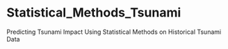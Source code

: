 # Statistical_Methods_Tsunami
Predicting Tsunami Impact Using Statistical Methods on Historical Tsunami Data
